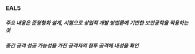 ### EAL5
##### 주요 내용은 준정형화 설계, 시험으로 상업적 개발 방법론에 기반한 보안공학을 적용하는 것
##### 중간 공격 성공 가능성을 가진 공격자의 침투 공격에  내성을 확인
